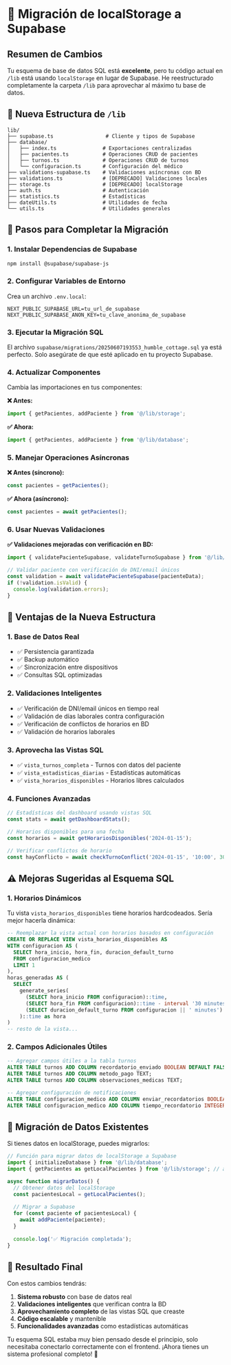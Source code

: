 # 🚀 Migración de localStorage a Supabase

## Resumen de Cambios

Tu esquema de base de datos SQL está **excelente**, pero tu código actual en `/lib` está usando `localStorage` en lugar de Supabase. He reestructurado completamente la carpeta `/lib` para aprovechar al máximo tu base de datos.

## 📁 Nueva Estructura de `/lib`

```
lib/
├── supabase.ts                 # Cliente y tipos de Supabase
├── database/
│   ├── index.ts               # Exportaciones centralizadas
│   ├── pacientes.ts           # Operaciones CRUD de pacientes
│   ├── turnos.ts              # Operaciones CRUD de turnos
│   └── configuracion.ts       # Configuración del médico
├── validations-supabase.ts    # Validaciones asíncronas con BD
├── validations.ts             # [DEPRECADO] Validaciones locales
├── storage.ts                 # [DEPRECADO] localStorage
├── auth.ts                    # Autenticación
├── statistics.ts              # Estadísticas
├── dateUtils.ts               # Utilidades de fecha
└── utils.ts                   # Utilidades generales
```

## 🔧 Pasos para Completar la Migración

### 1. Instalar Dependencias de Supabase

```bash
npm install @supabase/supabase-js
```

### 2. Configurar Variables de Entorno

Crea un archivo `.env.local`:

```env
NEXT_PUBLIC_SUPABASE_URL=tu_url_de_supabase
NEXT_PUBLIC_SUPABASE_ANON_KEY=tu_clave_anonima_de_supabase
```

### 3. Ejecutar la Migración SQL

El archivo `supabase/migrations/20250607193553_humble_cottage.sql` ya está perfecto. Solo asegúrate de que esté aplicado en tu proyecto Supabase.

### 4. Actualizar Componentes

Cambia las importaciones en tus componentes:

**❌ Antes:**
```typescript
import { getPacientes, addPaciente } from '@/lib/storage';
```

**✅ Ahora:**
```typescript
import { getPacientes, addPaciente } from '@/lib/database';
```

### 5. Manejar Operaciones Asíncronas

**❌ Antes (síncrono):**
```typescript
const pacientes = getPacientes();
```

**✅ Ahora (asíncrono):**
```typescript
const pacientes = await getPacientes();
```

### 6. Usar Nuevas Validaciones

**✅ Validaciones mejoradas con verificación en BD:**
```typescript
import { validatePacienteSupabase, validateTurnoSupabase } from '@/lib/validations-supabase';

// Validar paciente con verificación de DNI/email únicos
const validation = await validatePacienteSupabase(pacienteData);
if (!validation.isValid) {
  console.log(validation.errors);
}
```

## 🎯 Ventajas de la Nueva Estructura

### 1. **Base de Datos Real**
- ✅ Persistencia garantizada
- ✅ Backup automático
- ✅ Sincronización entre dispositivos
- ✅ Consultas SQL optimizadas

### 2. **Validaciones Inteligentes**
- ✅ Verificación de DNI/email únicos en tiempo real
- ✅ Validación de días laborales contra configuración
- ✅ Verificación de conflictos de horarios en BD
- ✅ Validación de horarios laborales

### 3. **Aprovecha las Vistas SQL**
- ✅ `vista_turnos_completa` - Turnos con datos del paciente
- ✅ `vista_estadisticas_diarias` - Estadísticas automáticas  
- ✅ `vista_horarios_disponibles` - Horarios libres calculados

### 4. **Funciones Avanzadas**
```typescript
// Estadísticas del dashboard usando vistas SQL
const stats = await getDashboardStats();

// Horarios disponibles para una fecha
const horarios = await getHorariosDisponibles('2024-01-15');

// Verificar conflictos de horario
const hayConflicto = await checkTurnoConflict('2024-01-15', '10:00', 30);
```

## ⚠️ Mejoras Sugeridas al Esquema SQL

### 1. **Horarios Dinámicos**

Tu vista `vista_horarios_disponibles` tiene horarios hardcodeados. Sería mejor hacerla dinámica:

```sql
-- Reemplazar la vista actual con horarios basados en configuración
CREATE OR REPLACE VIEW vista_horarios_disponibles AS
WITH configuracion AS (
  SELECT hora_inicio, hora_fin, duracion_default_turno 
  FROM configuracion_medico 
  LIMIT 1
),
horas_generadas AS (
  SELECT 
    generate_series(
      (SELECT hora_inicio FROM configuracion)::time,
      (SELECT hora_fin FROM configuracion)::time - interval '30 minutes',
      (SELECT duracion_default_turno FROM configuracion || ' minutes')::interval
    )::time as hora
)
-- resto de la vista...
```

### 2. **Campos Adicionales Útiles**

```sql
-- Agregar campos útiles a la tabla turnos
ALTER TABLE turnos ADD COLUMN recordatorio_enviado BOOLEAN DEFAULT FALSE;
ALTER TABLE turnos ADD COLUMN metodo_pago TEXT;
ALTER TABLE turnos ADD COLUMN observaciones_medicas TEXT;

-- Agregar configuración de notificaciones
ALTER TABLE configuracion_medico ADD COLUMN enviar_recordatorios BOOLEAN DEFAULT TRUE;
ALTER TABLE configuracion_medico ADD COLUMN tiempo_recordatorio INTEGER DEFAULT 24; -- horas antes
```

## 🔄 Migración de Datos Existentes

Si tienes datos en localStorage, puedes migrarlos:

```typescript
// Función para migrar datos de localStorage a Supabase
import { initializeDatabase } from '@/lib/database';
import { getPacientes as getLocalPacientes } from '@/lib/storage'; // archivo viejo

async function migrarDatos() {
  // Obtener datos del localStorage
  const pacientesLocal = getLocalPacientes();
  
  // Migrar a Supabase
  for (const paciente of pacientesLocal) {
    await addPaciente(paciente);
  }
  
  console.log('✅ Migración completada');
}
```

## 🎉 Resultado Final

Con estos cambios tendrás:

1. **Sistema robusto** con base de datos real
2. **Validaciones inteligentes** que verifican contra la BD
3. **Aprovechamiento completo** de las vistas SQL que creaste
4. **Código escalable** y mantenible
5. **Funcionalidades avanzadas** como estadísticas automáticas

Tu esquema SQL estaba muy bien pensado desde el principio, solo necesitaba conectarlo correctamente con el frontend. ¡Ahora tienes un sistema profesional completo! 🚀 